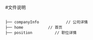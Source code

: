 #文件说明


```pre

├── companyInfo            // 公司详情
├── home           // 首页
├── position          // 职位详情


```
